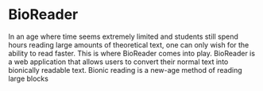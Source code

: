 # BioReader
In an age where time seems extremely limited and students still spend hours reading large amounts of theoretical text, one can only wish for the ability to read faster. This is where BioReader comes into play. BioReader is a web application that allows users to convert their normal text into bionically readable text. Bionic reading is a new-age method of reading large blocks 
